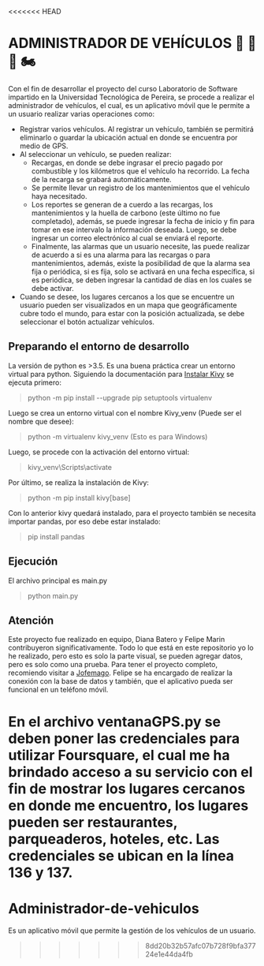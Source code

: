 <<<<<<< HEAD
# ADMINISTRADOR DE VEHÍCULOS :blue_car: :tractor: :bus: :motorcycle:
Con el fin de desarrollar el proyecto del curso Laboratorio de Software impartido en la Universidad Tecnológica de Pereira, se procede a realizar el administrador de vehículos, el cual, es un aplicativo móvil que le permite a un usuario realizar varias operaciones como:

* Registrar varios vehículos. Al registrar un vehículo, también se permitirá eliminarlo o guardar la ubicación actual en donde se encuentra por medio de GPS.
* Al seleccionar un vehículo, se pueden realizar:
    * Recargas, en donde se debe ingrasar el precio pagado por combustible y los kilómetros que el vehículo ha recorrido. La fecha de la recarga se grabará automáticamente. 
    * Se permite llevar un registro de los mantenimientos que el vehículo haya necesitado.
    * Los reportes se generan de a cuerdo a las recargas, los mantenimientos y la huella de carbono (este último no fue completado), además, se puede ingresar la fecha de inicio y fin para tomar en ese intervalo la información deseada. Luego, se debe ingresar un correo electrónico al cual se enviará el reporte.
    * Finalmente, las alarmas que un usuario necesite, las puede realizar de acuerdo a si es una alarma para las recargas o para mantenimientos, además, existe la posibilidad de que la alarma sea fija o periódica, si es fija, solo se activará en una fecha específica, si es periódica, se deben ingresar la cantidad de días en los cuales se debe activar.
* Cuando se desee, los lugares cercanos a los que se encuentre un usuario pueden ser visualizados en un mapa que geográficamente cubre todo el mundo, para estar con la posición actualizada, se debe seleccionar el botón actualizar vehículos.

## Preparando el entorno de desarrollo
La versión de python es >3.5. 
Es una buena práctica crear un entorno virtual para python. Siguiendo la documentación para [Instalar Kivy](https://kivy.org/doc/stable/gettingstarted/installation.html#kivy-source-install) se ejecuta primero:
>python -m pip install --upgrade pip setuptools virtualenv

Luego se crea un entorno virtual con el nombre Kivy_venv (Puede ser el nombre que desee):
>python -m virtualenv kivy_venv (Esto es para Windows)

Luego, se procede con la activación del entorno virtual:
>kivy_venv\Scripts\activate

Por último, se realiza la instalación de Kivy:
>python -m pip install kivy[base]

Con lo anterior kivy quedará instalado, para el proyecto también se necesita importar pandas, por eso debe estar instalado:
>pip install pandas
## Ejecución
El archivo principal es main.py
>python main.py

## Atención
Este proyecto fue realizado en equipo, Diana Batero y Felipe Marin contribuyeron significativamente. Todo lo que está en este repositorio yo lo he realizado, pero esto es solo la parte visual, se pueden agregar datos, pero es solo como una prueba. Para tener el proyecto completo, recomiendo visitar a [Jofemago](https://github.com/Jofemago/Administrador_Vehiculos). Felipe se ha encargado de realizar la conexión con la base de datos y también, que el aplicativo pueda ser funcional en un teléfono móvil.

En el archivo ventanaGPS.py se deben poner las credenciales para utilizar Foursquare, el cual me ha brindado acceso a su servicio con el fin de mostrar los lugares cercanos en donde me encuentro, los lugares pueden ser restaurantes, parqueaderos, hoteles, etc. Las credenciales se ubican en la línea 136 y 137.
=======
# Administrador-de-vehiculos
Es un aplicativo móvil que permite la gestión de los vehículos de un usuario.
>>>>>>> 8dd20b32b57afc07b728f9bfa37724e1e44da4fb

